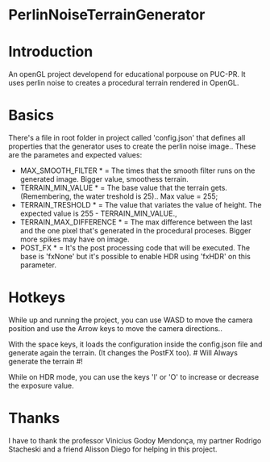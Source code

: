 # PerlinNoiseTerrainGenerator

# Introduction #

An openGL project developend for educational porpouse on PUC-PR. It uses perlin noise to creates a procedural terrain rendered in OpenGL.

# Basics #
There's a file in root folder in project called 'config.json' that defines all properties that the generator uses to create the perlin noise image.. These are the parametes and expected values:

* MAX_SMOOTH_FILTER * = The times that the smooth filter runs on the generated image. Bigger value, smoothess terrain. 
* TERRAIN_MIN_VALUE * = The base value that the terrain gets. (Remembering, the water treshold is 25).. Max value = 255;
* TERRAIN_TRESHOLD * = The value that variates the value of height. The expected value is 255 - TERRAIN_MIN_VALUE.,
* TERRAIN_MAX_DIFFERENCE * = The max difference between the last and the one pixel that's generated in the procedural proceses. Bigger more spikes may have on image.
* POST_FX * = It's the post processing code that will be executed. The base is 'fxNone' but it's possible to enable HDR using 'fxHDR' on this parameter.

# Hotkeys #
While up and running the project, you can use WASD to move the camera position and use the Arrow keys to move the camera directions..

With the space keys, it loads the configuration inside the config.json file and generate again the terrain. (It changes the PostFX too). # Will Always generate the terrain #!

While on HDR mode, you can use the keys 'I' or 'O' to increase or decrease the exposure value.

# Thanks #
I have to thank the professor Vinicius Godoy Mendonça, my partner Rodrigo Stacheski and a friend Alisson Diego for helping in this project.
